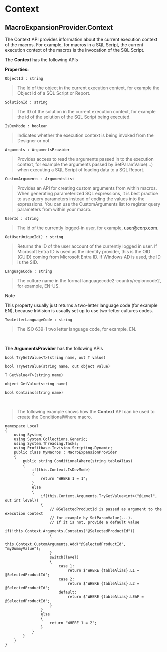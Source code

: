 # Context

## MacroExpansionProvider.Context

The Context API provides information about the current execution context of the macros. For example, for macros in a SQL Script, the current execution context of the macros is the invocation of the SQL Script.

The **Context** has the following APIs
<br/>

**Properties:**

``ObjectId : string``
>The Id of the object in the current execution context, for example the Object Id of a SQL Script or Report.

``SolutionId : string``
>The ID of the solution in the current execution context, for example the id of the solution of the SQL Script being executed.

``IsDevMode : boolean``
>Indicates whether the execution context is being invoked from the Designer or not.

``Arguments : ArgumentsProvider`` 
>Provides access to read the arguments passed in to the execution context, for example the arguments passed by SetParamValue(…) when executing a SQL Script of loading data to a SQL Report.

``CustomArguments : ArgumentsList``
>Provides an API for creating custom arguments from within macros. When generating parameterized SQL expressions, it is best practice to use query parameters instead of coding the values into the expressions. You can use the CustomArguments list to register query parameters from within your macro.

``UserId : string``
>The id of the currently logged-in user, for example, user@corp.com.

``GetUserUniqueId() : string``
>Returns the ID of the user account of the currently logged in user. If Microsoft Entra ID is used as the identity provider, this is the OID (GUID) coming from Microsoft Entra ID. If Windows AD is used, the ID is the SID.

``LanguageCode : string``
>The culture name in the format languagecode2-country/regioncode2, for example, EN-US.


> [!NOTE]
> This property usually just returns a two-letter language code (for example EN), because InVision is usually set up to use two-letter cultures codes.

``TwoLetterLanguageCode : string``
>The ISO 639-1 two letter language code, for example, EN.




<br/>

The **ArgumentsProvider** has the following APIs

``bool TryGetValue<T>(string name, out T value)``

``bool TryGetValue(string name, out object value)``

``T GetValue<T>(string name)``

``object GetValue(string name)``

``bool Contains(string name)``


<br/>

>The following example shows how the **Context** API can be used to create the ConditionalWhere macro.
>
    namespace Local
    {
        using System; 
        using System.Collections.Generic;
        using System.Threading.Tasks;
        using Profitbase.Invision.Scripting.Dynamic;
        public class MyMacros : MacroExpansionProvider
        {           
            public string ConditionalWhere(string tableAlias)
            {            
                if(this.Context.IsDevMode)
                {
                    return "WHERE 1 = 1";
                }
                else
                {
                    if(this.Context.Arguments.TryGetValue<int>("@Level", out int level))
                    {
                        // @SelectedProductId is passed as argument to the execution context
                        // for example by SetParamValue(...). 
                        // If it is not, provide a default value
                        if(!this.Context.Arguments.Contains("@SelectedProductId"))
                        {
                           this.Context.CustomArguments.Add("@SelectedProductId", "myDummyValue");
                        }
                        switch(level)
                        {
                            case 1:
                                return $"WHERE {tableAlias}.L1 = @SelectedProductId";
                            case 2:
                                return $"WHERE {tableAlias}.L2 = @SelectedProductId";
                            default:
                                return $"WHERE {tableAlias}.LEAF = @SelectedProductId";
                        }
                    }
                    else
                    {
                        return "WHERE 1 = 2"; 
                    }
                }
            }
        }
    }




<br/>

